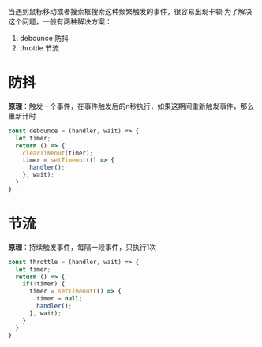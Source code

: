 当遇到鼠标移动或者搜索框搜索这种频繁触发的事件，很容易出现卡顿
为了解决这个问题，一般有两种解决方案：

1. debounce 防抖
2. throttle 节流

# 防抖

**原理**：触发一个事件，在事件触发后的n秒执行，如果这期间重新触发事件，那么重新计时

``` js
const debounce = (handler, wait) => {
  let timer;
  return () => {
    clearTimeout(timer);
    timer = setTimeout(() => {
      handler();
    }, wait);
  }
}
```

# 节流

**原理**：持续触发事件，每隔一段事件，只执行1次

``` js
const throttle = (handler, wait) => {
  let timer;
  return () => {
    if(!timer) {
      timer = setTimeout(() => {
        timer = null;
        handler();
      }, wait);
    }
  }
}
```